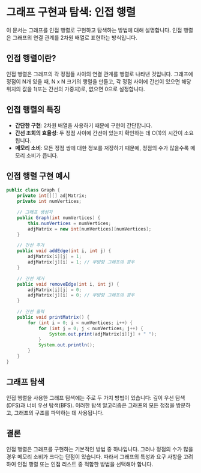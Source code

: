 # 그래프 구현과 탐색: 인접 행렬

이 문서는 그래프를 인접 행렬로 구현하고 탐색하는 방법에 대해 설명합니다. 인접 행렬은 그래프의 연결 관계를 2차원 배열로 표현하는 방식입니다.

## 인접 행렬이란?

인접 행렬은 그래프의 각 정점들 사이의 연결 관계를 행렬로 나타낸 것입니다. 그래프에 정점이 N개 있을 때, N x N 크기의 행렬을 만들고, 각 정점 사이에 간선이 있으면 해당 위치의 값을 1(또는 간선의 가중치)로, 없으면 0으로 설정합니다.

## 인접 행렬의 특징

- **간단한 구현**: 2차원 배열을 사용하기 때문에 구현이 간단합니다.
- **간선 조회의 효율성**: 두 정점 사이에 간선이 있는지 확인하는 데 O(1)의 시간이 소요됩니다.
- **메모리 소비**: 모든 정점 쌍에 대한 정보를 저장하기 때문에, 정점의 수가 많을수록 메모리 소비가 큽니다.

## 인접 행렬 구현 예시

```java
public class Graph {
    private int[][] adjMatrix;
    private int numVertices;

    // 그래프 생성자
    public Graph(int numVertices) {
        this.numVertices = numVertices;
        adjMatrix = new int[numVertices][numVertices];
    }

    // 간선 추가
    public void addEdge(int i, int j) {
        adjMatrix[i][j] = 1;
        adjMatrix[j][i] = 1; // 무방향 그래프의 경우
    }

    // 간선 제거
    public void removeEdge(int i, int j) {
        adjMatrix[i][j] = 0;
        adjMatrix[j][i] = 0; // 무방향 그래프의 경우
    }

    // 간선 출력
    public void printMatrix() {
        for (int i = 0; i < numVertices; i++) {
            for (int j = 0; j < numVertices; j++) {
                System.out.print(adjMatrix[i][j] + " ");
            }
            System.out.println();
        }
    }
}
```

## 그래프 탐색

인접 행렬을 사용한 그래프 탐색에는 주로 두 가지 방법이 있습니다: 깊이 우선 탐색(DFS)과 너비 우선 탐색(BFS). 이러한 탐색 알고리즘은 그래프의 모든 정점을 방문하고, 그래프의 구조를 파악하는 데 사용됩니다.

## 결론

인접 행렬은 그래프를 구현하는 기본적인 방법 중 하나입니다. 그러나 정점의 수가 많을 경우 메모리 소비가 크다는 단점이 있습니다. 따라서 그래프의 특성과 요구 사항을 고려하여 인접 행렬 또는 인접 리스트 중 적합한 방법을 선택해야 합니다.